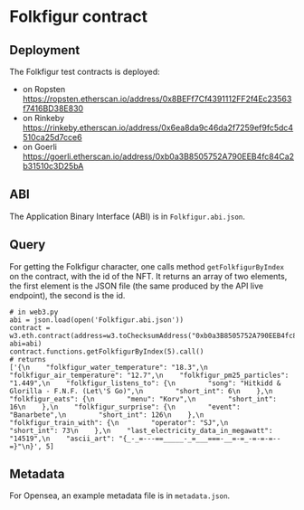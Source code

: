 # Folkfigur contract

## Deployment

The Folkfigur test contracts is deployed:
* on Ropsten <https://ropsten.etherscan.io/address/0x8BEFf7Cf4391112FF2f4Ec23563f7416BD38E830>
* on Rinkeby <https://rinkeby.etherscan.io/address/0x6ea8da9c46da2f7259ef9fc5dc4510ca25d7cce6>
* on Goerli  <https://goerli.etherscan.io/address/0xb0a3B8505752A790EEB4fc84Ca2b31510c3D25bA>

## ABI

The Application Binary Interface (ABI) is in `Folkfigur.abi.json`.

## Query
For getting the Folkfigur character, one calls method `getFolkfigurByIndex` on the contract, with the id of the NFT.
It returns an array of two elements, the first element is the JSON file (the same produced by the API live endpoint), the second is the id.

```
# in web3.py
abi = json.load(open('Folkfigur.abi.json'))
contract = w3.eth.contract(address=w3.toChecksumAddress("0xb0a3B8505752A790EEB4fc84Ca2b31510c3D25bA"), abi=abi)
contract.functions.getFolkfigurByIndex(5).call()
# returns
['{\n    "folkfigur_water_temperature": "18.3",\n    "folkfigur_air_temperature": "12.7",\n    "folkfigur_pm25_particles": "1.449",\n    "folkfigur_listens_to": {\n        "song": "Hitkidd & Glorilla - F.N.F. (Let\'S Go)",\n        "short_int": 6\n    },\n    "folkfigur_eats": {\n        "menu": "Korv",\n        "short_int": 16\n    },\n    "folkfigur_surprise": {\n        "event": "Banarbete",\n        "short_int": 126\n    },\n    "folkfigur_train_with": {\n        "operator": "SJ",\n        "short_int": 73\n    },\n    "last_electricity_data_in_megawatt": "14519",\n    "ascii_art": "{_-_=---==_____-_=___===-__=-=_-=-=-=--=}"\n}', 5]
```

## Metadata

For Opensea, an example metadata file is in `metadata.json`.
